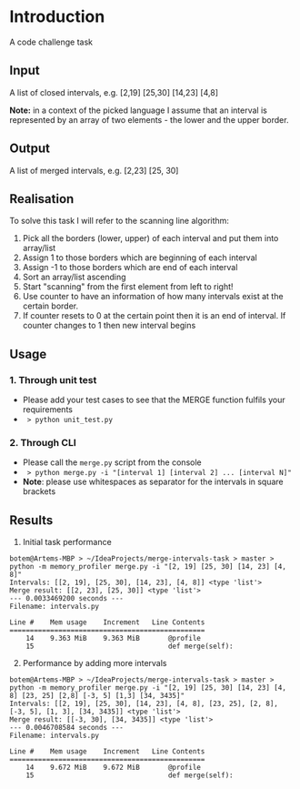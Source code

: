 # Introduction
A code challenge task

## Input
A list of closed intervals, e.g. [2,19] [25,30] [14,23] [4,8]

**Note:** in a context of the picked language I assume that an interval is represented by an array of two elements - the lower and the upper border.

## Output
A list of merged intervals, e.g. [2,23] [25, 30]


## Realisation

To solve this task I will refer to the scanning line algorithm:
1. Pick all the borders (lower, upper) of each interval and put them into array/list
2. Assign 1 to those borders which are beginning of each interval
3. Assign -1 to those borders which are end of each interval
4. Sort an array/list ascending
5. Start "scanning" from the first element from left to right!
6. Use counter to have an information of how many intervals exist at the certain border.
7. If counter resets to 0 at the certain point then it is an end of interval. If counter changes to 1 then new interval begins

## Usage
### 1. Through unit test
- Please add your test cases to see that the MERGE function fulfils your requirements
- ``` > python unit_test.py```

### 2. Through CLI
- Please call the `merge.py` script from the console
- ``` > python merge.py -i "[interval 1] [interval 2] ... [interval N]"```
- **Note**: please use whitespaces as separator for the intervals in square brackets

## Results
1. Initial task performance
```
botem@Artems-MBP > ~/IdeaProjects/merge-intervals-task > master > python -m memory_profiler merge.py -i "[2, 19] [25, 30] [14, 23] [4, 8]"                                        
Intervals: [[2, 19], [25, 30], [14, 23], [4, 8]] <type 'list'>
Merge result: [[2, 23], [25, 30]] <type 'list'>
--- 0.0033469200 seconds ---
Filename: intervals.py

Line #    Mem usage    Increment   Line Contents
================================================
    14    9.363 MiB    9.363 MiB       @profile
    15                                 def merge(self):
```
2. Performance by adding more intervals
```
botem@Artems-MBP > ~/IdeaProjects/merge-intervals-task > master > python -m memory_profiler merge.py -i "[2, 19] [25, 30] [14, 23] [4, 8] [23, 25] [2,8] [-3, 5] [1,3] [34, 3435]"
Intervals: [[2, 19], [25, 30], [14, 23], [4, 8], [23, 25], [2, 8], [-3, 5], [1, 3], [34, 3435]] <type 'list'>
Merge result: [[-3, 30], [34, 3435]] <type 'list'>
--- 0.0046708584 seconds ---
Filename: intervals.py

Line #    Mem usage    Increment   Line Contents
================================================
    14    9.672 MiB    9.672 MiB       @profile
    15                                 def merge(self):
```
